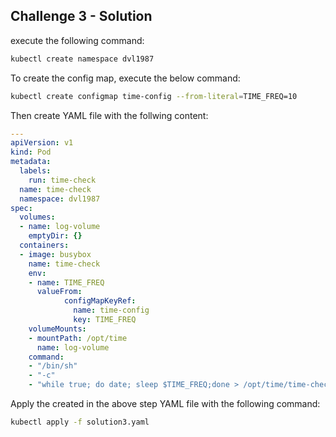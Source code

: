 ## Challenge 3 - Solution
execute the following command:
```bash
kubectl create namespace dvl1987
```
To create the config map, execute the below command:
```bash
kubectl create configmap time-config --from-literal=TIME_FREQ=10
```
Then create YAML file with the follwing content: 
```yaml
---
apiVersion: v1
kind: Pod
metadata:
  labels:
    run: time-check
  name: time-check
  namespace: dvl1987
spec:
  volumes:
  - name: log-volume
    emptyDir: {}
  containers:
  - image: busybox
    name: time-check
    env:
    - name: TIME_FREQ
      valueFrom:
            configMapKeyRef:
              name: time-config
              key: TIME_FREQ
    volumeMounts:
    - mountPath: /opt/time
      name: log-volume
    command:
    - "/bin/sh"
    - "-c"
    - "while true; do date; sleep $TIME_FREQ;done > /opt/time/time-check.log"
```
Apply the created in the above step YAML file with the following command:
```bash
kubectl apply -f solution3.yaml
```

